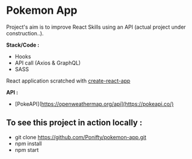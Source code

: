 # Pokemon App

Project's aim is to improve React Skills using an API (actual project under construction..).

**Stack/Code :**

- Hooks
- API call (Axios & GraphQL)
- SASS


React application scratched with [create-react-app](https://create-react-app.dev/)

**API :**

- [PokeAPI](https://openweathermap.org/api](https://pokeapi.co/)

## To see this project in action locally :

- git clone https://github.com/Ponifty/pokemon-app.git
- npm install
- npm start
